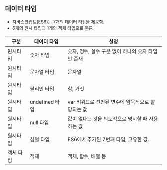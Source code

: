 ## 데이터 타입

- 자바스크립트(ES6)는 7개의 데이터 타입을 제공함.
- 6개의 원시 타입과 1개의 객체 타입으로 분류.

| 구분      | 데이터 타입    | 설명                                               |
| --------- | -------------- | -------------------------------------------------- |
| 원시타입  | 숫자 타입      | 숫자, 정수, 실수 구분 없이 하나의 숫자 타입만 존재 |
| 원시타입  | 문자열 타입    | 문자열                                             |
| 원시타입  | 불리언 타입    | 참, 거짓                                           |
| 원시타입  | undefined 타입 | var 키워드로 선언된 변수에 암묵적으로 할당되는 값  |
| 원시타입  | null 타입      | 값이 없다는 것을 의도적으로 명시할 때 사용하는 값  |
| 원시타입  | 심벌 타입      | ES6에서 추가된 7번째 타입, 고유한 값.              |
| 객체 타입 | 객체           | 객체, 함수, 배열 등                                |

